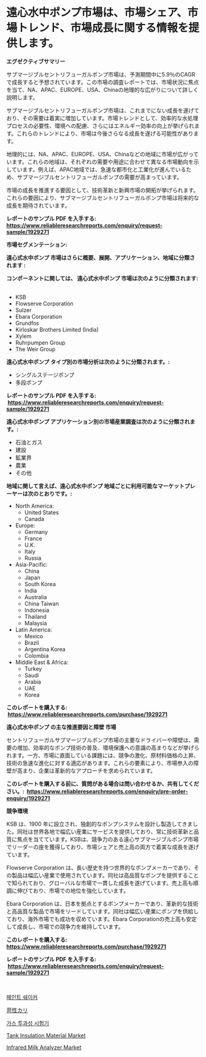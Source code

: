 <p><h1>遠心水中ポンプ市場は、市場シェア、市場トレンド、市場成長に関する情報を提供します。</h1></p><p><strong>エグゼクティブサマリー</strong></p>
<p><p>サブマージブルセントリフューガルポンプ市場は、予測期間中に5.9％のCAGRで成長すると予想されています。この市場の調査レポートでは、市場状況に焦点を当て、NA、APAC、EUROPE、USA、Chinaの地理的な広がりについて詳しく説明します。</p><p>サブマージブルセントリフューガルポンプ市場は、これまでにない成長を遂げており、その需要は着実に増加しています。市場トレンドとして、効率的な水処理プロセスの必要性、環境への配慮、さらにはエネルギー効率の向上が挙げられます。これらのトレンドにより、市場は今後さらなる成長を遂げる可能性があります。</p><p>地理的には、NA、APAC、EUROPE、USA、Chinaなどの地域に市場が広がっています。これらの地域は、それぞれの需要や用途に合わせて異なる市場動向を示しています。例えば、APAC地域では、急速な都市化と工業化が進んでいるため、サブマージブルセントリフューガルポンプの需要が高まっています。</p><p>市場の成長を推進する要因として、技術革新と新興市場の開拓が挙げられます。これらの要因により、サブマージブルセントリフューガルポンプ市場は将来的な成長を期待されています。</p></p>
<p><strong>レポートのサンプル PDF を入手する: <a href="https://www.reliableresearchreports.com/enquiry/request-sample/1929271">https://www.reliableresearchreports.com/enquiry/request-sample/1929271</a></strong></p>
<p><strong>市場セグメンテーション:</strong></p>
<p><strong> 遠心式水中ポンプ 市場はさらに概要、展開、アプリケーション、地域に分類されます :</strong></p>
<p><strong>コンポーネントに関しては、 遠心式水中ポンプ 市場は次のように分類されます: &nbsp;</strong></p>
<p><ul><li>KSB</li><li>Flowserve Corporation</li><li>Sulzer</li><li>Ebara Corporation</li><li>Grundfos</li><li>Kirloskar Brothers Limited (India)</li><li>Xylem</li><li>Ruhrpumpen Group</li><li>The Weir Group</li></ul></p>
<p><strong> 遠心式水中ポンプ タイプ別の市場分析は次のように分類されます。:</strong></p>
<p><ul><li>シングルステージポンプ</li><li>多段ポンプ</li></ul></p>
<p><strong>レポートのサンプル PDF を入手する: &nbsp;<a href="https://www.reliableresearchreports.com/enquiry/request-sample/1929271">https://www.reliableresearchreports.com/enquiry/request-sample/1929271</a></strong></p>
<p><strong> 遠心式水中ポンプ アプリケーション別の市場産業調査は次のように分類されます。:</strong></p>
<p><ul><li>石油とガス</li><li>建設</li><li>鉱業界</li><li>農業</li><li>その他</li></ul></p>
<p><strong>地域に関して言えば、遠心式水中ポンプ 地域ごとに利用可能なマーケットプレーヤーは次のとおりです。:</strong></p>
<p><ul>
    <li>
        North America:
        <ul>
            <li>United States</li>
            <li>Canada</li>
        </ul>
    </li>
    <li>
        Europe:
        <ul>
            <li>Germany</li>
            <li>France</li>
            <li>U.K.</li>
            <li>Italy</li>
            <li>Russia</li>
        </ul>
    </li>
    <li>
        Asia-Pacific:
        <ul>
            <li>China</li>
            <li>Japan</li>
            <li>South Korea</li>
            <li>India</li>
            <li>Australia</li>
            <li>China Taiwan</li>
            <li>Indonesia</li>
            <li>Thailand</li>
            <li>Malaysia</li>
        </ul>
    </li>
    <li>
        Latin America:
        <ul>
            <li>Mexico</li>
            <li>Brazil</li>
            <li>Argentina Korea</li>
            <li>Colombia</li>
        </ul>
    </li>
    <li>
        Middle East & Africa:
        <ul>
            <li>Turkey</li>
            <li>Saudi</li>
            <li>Arabia</li>
            <li>UAE</li>
            <li>Korea</li>
        </ul>
    </li>
    </ul></p>
<p><strong>このレポートを購入する: &nbsp;<a href="https://www.reliableresearchreports.com/purchase/1929271">https://www.reliableresearchreports.com/purchase/1929271</a></strong></p>
<p><strong>遠心式水中ポンプ の主な推進要因と障壁 市場</strong></p>
<p><p>セントリフューガルサブマージブルポンプ市場の主要なドライバーや障壁は、需要の増加、効率的なポンプ技術の普及、環境保護への意識の高まりなどが挙げられます。一方、市場に直面している課題には、競争の激化、原材料価格の上昇、技術の急速な進化に対する適応があります。これらの要素により、市場参入の障壁が高まり、企業は革新的なアプローチを求められています。</p></p>
<p><strong>このレポートを購入する前に、質問がある場合は問い合わせるか、共有してください。:&nbsp; <a href="https://www.reliableresearchreports.com/enquiry/pre-order-enquiry/1929271">https://www.reliableresearchreports.com/enquiry/pre-order-enquiry/1929271</a></strong></p>
<p><strong>競争環境</strong></p>
<p><p>KSB は、1900 年に設立され、独創的なポンプシステムを設計し製造してきました。同社は世界各地で幅広い産業にサービスを提供しており、常に技術革新と品質に焦点を当てています。KSBは、競争力のある遠心サブマージブルポンプ市場でリーダーの座を獲得しており、市場シェアと売上高の両方で着実な成長を遂げています。</p><p>Flowserve Corporation は、長い歴史を持つ世界的なポンプメーカーであり、その製品は幅広い産業で使用されています。同社は高品質なポンプを提供することで知られており、グローバルな市場で一貫した成長を遂げています。売上高も順調に伸びており、市場での地位を強化しています。</p><p>Ebara Corporation は、日本を拠点とするポンプメーカーであり、革新的な技術と高品質な製品で市場をリードしています。同社は幅広い産業にポンプを供給しており、海外市場でも成功を収めています。Ebara Corporationの売上高も安定して成長し、市場での競争力を維持しています。</p></p>
<p><strong>このレポートを購入する: &nbsp; <a href="https://www.reliableresearchreports.com/purchase/1929271">https://www.reliableresearchreports.com/purchase/1929271</a></strong></p>
<p><strong>レポートのサンプル PDF を入手する: &nbsp;<a href="https://www.reliableresearchreports.com/enquiry/request-sample/1929271">https://www.reliableresearchreports.com/enquiry/request-sample/1929271</a></strong><strong></strong></p>
<p>&nbsp;</p>
<p><p><a href="https://medium.com/@hermanokutneva7878567/%ED%8E%98%EC%9D%B8%ED%8A%B8-%EC%84%9E%EB%8A%94%EA%B8%B0-%EC%8B%9C%EC%9E%A5-%EB%B3%B4%EA%B3%A0%EC%84%9C%EB%8A%94-%EC%9D%B4-%EC%8B%9C%EC%9E%A5%EC%9D%98-%EC%B5%9C%EC%8B%A0-%ED%8A%B8%EB%A0%8C%EB%93%9C%EC%99%80-%EC%84%B1%EC%9E%A5-%EA%B8%B0%ED%9A%8C%EB%A5%BC-%EB%93%9C%EB%9F%AC%EB%83%85%EB%8B%88%EB%8B%A4-c12e638ae25f">페인트 쉐이커</a></p><p><a href="https://github.com/mreklxf44233/Market-Research-Report-List-1/blob/main/4993791191071.md">苛性カリ</a></p><p><a href="https://github.com/oajzkywllm460/Market-Research-Report-List-1/blob/main/1285966190916.md">가스 투과성 시험기</a></p><p><a href="https://github.com/Sinjinluong3e0awx2m195k76/Market-Research-Report-List-1/blob/main/tank-insulation-material-market.md">Tank Insulation Material Market</a></p><p><a href="https://issuu.com/reportprime-2/docs/infrared-milk-analyzer-market-size-2030.pptx">Infrared Milk Analyzer Market</a></p></p>